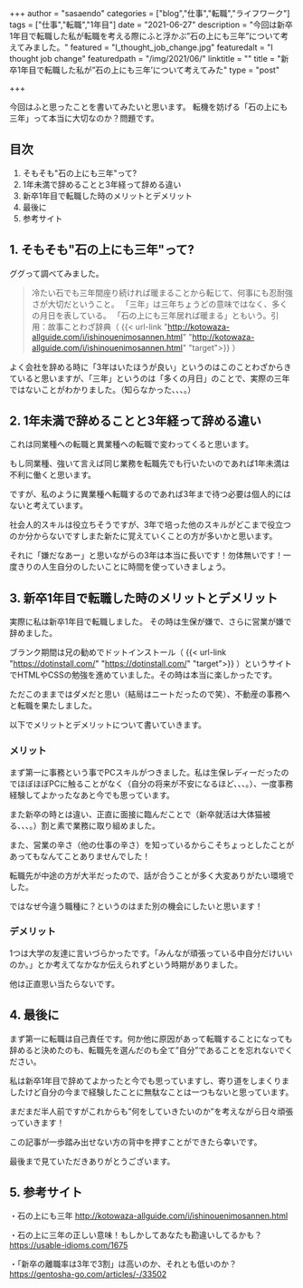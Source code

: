 +++
author = "sasaendo"
categories = ["blog","仕事","転職","ライフワーク"]
tags = ["仕事","転職","1年目"]
date = "2021-06-27"
description = "今回は新卒1年目で転職した私が転職を考える際にふと浮かぶ”石の上にも三年”について考えてみました。"
featured = "I_thought_job_change.jpg"
featuredalt = "I thought job change"
featuredpath = "/img/2021/06/"
linktitle = ""
title = "新卒1年目で転職した私が”石の上にも三年’について考えてみた"
type = "post"

+++

今回はふと思ったことを書いてみたいと思います。
転機を妨げる「石の上にも三年」って本当に大切なのか？問題です。

## 目次
1. そもそも"石の上にも三年"って?
2. 1年未満で辞めることと3年経って辞める違い
3. 新卒1年目で転職した時のメリットとデメリット
4. 最後に
5. 参考サイト

## 1.  そもそも"石の上にも三年"って?

ググって調べてみました。

> 冷たい石でも三年間座り続ければ暖まることから転じて、何事にも忍耐強さが大切だということ。
>「三年」は三年ちょうどの意味ではなく、多くの月日を表している。
>「石の上にも三年居れば暖まる」ともいう。引用：故事ことわざ辞典（ {{< url-link "http://kotowaza-allguide.com/i/ishinouenimosannen.html" "http://kotowaza-allguide.com/i/ishinouenimosannen.html" "target">}} ）

よく会社を辞める時に「3年はいたほうが良い」というのはこのことわざからきていると思いますが、「三年」というのは「多くの月日」のことで、実際の三年ではないことがわかりました。（知らなかった、、、。）

## 2. 1年未満で辞めることと3年経って辞める違い

これは同業種への転職と異業種への転職で変わってくると思います。

もし同業種、強いて言えば同じ業務を転職先でも行いたいのであれば1年未満は不利に働くと思います。

ですが、私のように異業種へ転職するのであれば3年まで待つ必要は個人的にはないと考えています。

社会人的スキルは役立ちそうですが、3年で培った他のスキルがどこまで役立つのか分からないですしまた新たに覚えていくことの方が多いかと思います。

それに「嫌だなあー」と思いながらの3年は本当に長いです！勿体無いです！一度きりの人生自分のしたいことに時間を使っていきましょう。

## 3. 新卒1年目で転職した時のメリットとデメリット

実際に私は新卒1年目で転職しました。
その時は生保が嫌で、さらに営業が嫌で辞めました。

ブランク期間は兄の勧めでドットインストール（ {{< url-link "https://dotinstall.com/" "https://dotinstall.com/" "target">}} ）というサイトでHTMLやCSSの勉強を進めていました。その時は本当に楽しかったです。

ただこのままではダメだと思い（結局はニートだったので笑）、不動産の事務へと転職を果たしました。

以下でメリットとデメリットについて書いていきます。

### メリット

まず第一に事務という事でPCスキルがつきました。私は生保レディーだったのでほぼほぼPCに触ることがなく（自分の将来が不安になるほど、、、。）、一度事務経験してよかったなあと今でも思っています。

また新卒の時とは違い、正直に面接に臨んだことで（新卒就活は大体猫被る、、、。）割と素で業務に取り組めました。

また、営業の辛さ（他の仕事の辛さ）を知っているからこそちょっとしたことがあってもなんてことありませんでした！

転職先が中途の方が大半だったので、話が合うことが多く大変ありがたい環境でした。

ではなぜ今違う職種に？というのはまた別の機会にしたいと思います！

### デメリット

1つは大学の友達に言いづらかったです。「みんなが頑張っている中自分だけいいのか。」とか考えてなかなか伝えられずという時期がありました。

他は正直思い当たらないです。

## 4. 最後に

まず第一に転職は自己責任です。何か他に原因があって転職することになっても辞めると決めたのも、転職先を選んだのも全て”自分”であることを忘れないでください。

私は新卒1年目で辞めてよかったと今でも思っていますし、寄り道をしまくりましたけど自分の今まで経験したことに無駄なことは一つもないと思っています。

まだまだ半人前ですがこれからも”何をしていきたいのか”を考えながら日々頑張っていきます！

この記事が一歩踏み出せない方の背中を押すことができたら幸いです。

最後まで見ていただきありがとうございます。

## 5. 参考サイト
・石の上にも三年
http://kotowaza-allguide.com/i/ishinouenimosannen.html

・石の上に三年の正しい意味！もしかしてあなたも勘違いしてるかも？
https://usable-idioms.com/1675

・「新卒の離職率は3年で3割」は高いのか、それとも低いのか？
https://gentosha-go.com/articles/-/33502



